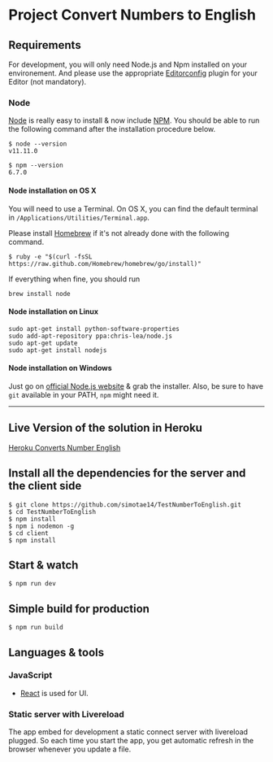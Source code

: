 # Project Convert Numbers to English

## Requirements

For development, you will only need Node.js and Npm installed on your environement.
And please use the appropriate [Editorconfig](http://editorconfig.org/) plugin for your Editor (not mandatory).

### Node

[Node](http://nodejs.org/) is really easy to install & now include [NPM](https://npmjs.org/).
You should be able to run the following command after the installation procedure
below.

    $ node --version
    v11.11.0

    $ npm --version
    6.7.0

#### Node installation on OS X

You will need to use a Terminal. On OS X, you can find the default terminal in
`/Applications/Utilities/Terminal.app`.

Please install [Homebrew](http://brew.sh/) if it's not already done with the following command.

    $ ruby -e "$(curl -fsSL https://raw.github.com/Homebrew/homebrew/go/install)"

If everything when fine, you should run

    brew install node

#### Node installation on Linux

    sudo apt-get install python-software-properties
    sudo add-apt-repository ppa:chris-lea/node.js
    sudo apt-get update
    sudo apt-get install nodejs

#### Node installation on Windows

Just go on [official Node.js website](http://nodejs.org/) & grab the installer.
Also, be sure to have `git` available in your PATH, `npm` might need it.

---
## Live Version of the solution in Heroku

[Heroku Converts Number English](https://converts-number-english-tae.herokuapp.com/)


## Install all the dependencies for the server and the client side

    $ git clone https://github.com/simotae14/TestNumberToEnglish.git
    $ cd TestNumberToEnglish
    $ npm install
    $ npm i nodemon -g
    $ cd client
    $ npm install

## Start & watch

    $ npm run dev

## Simple build for production

    $ npm run build


## Languages & tools

### JavaScript

- [React](http://facebook.github.io/react) is used for UI.

### Static server with Livereload

The app embed for development a static connect server with livereload plugged.
So each time you start the app, you get automatic refresh in the browser whenever you update a file.